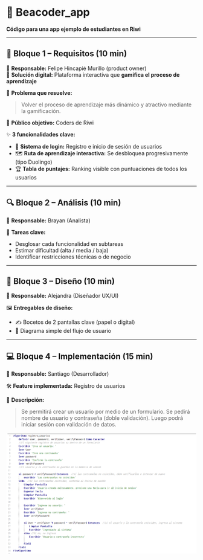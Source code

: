 # 🚀 Beacoder_app
**Código para una app ejemplo de estudiantes en Riwi**

---

## 📌 Bloque 1 – Requisitos (10 min)

👤 **Responsable:** Felipe Hincapié Murillo (product owner)  
🎯 **Solución digital:** Plataforma interactiva que **gamifica el proceso de aprendizaje**

🧩 **Problema que resuelve:**  

> Volver el proceso de aprendizaje más dinámico y atractivo mediante la gamificación.

👥 **Público objetivo:** Coders de Riwi

✨ **3 funcionalidades clave:**

- 🔐 **Sistema de login:** Registro e inicio de sesión de usuarios  
- 🗺️ **Ruta de aprendizaje interactiva:** Se desbloquea progresivamente (tipo Duolingo)  
- 🏆 **Tabla de puntajes:** Ranking visible con puntuaciones de todos los usuarios

---

## 🔍 Bloque 2 – Análisis (10 min)

👤 **Responsable:** Brayan (Analista)  

📌 **Tareas clave:**

- Desglosar cada funcionalidad en subtareas
- Estimar dificultad (alta / media / baja)
- Identificar restricciones técnicas o de negocio

---

## 🎨 Bloque 3 – Diseño (10 min)

👤 **Responsable:** Alejandra (Diseñador UX/UI)

🖼️ **Entregables de diseño:**

- ✍️ Bocetos de 2 pantallas clave (papel o digital)
- 🔄 Diagrama simple del flujo de usuario

---

## 💻 Bloque 4 – Implementación (15 min)

👤 **Responsable:** Santiago (Desarrollador)

🛠️ **Feature implementada:** Registro de usuarios

📖 **Descripción:**

> Se permitirá crear un usuario por medio de un formulario. Se pedirá nombre de usuario y contraseña (doble validación). Luego podrá iniciar sesión con validación de datos.

<p align="center">
  <img src="./code.png" alt="Vista previa del algoritmo" width="600"/>
</p>
